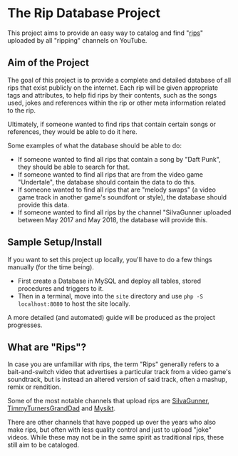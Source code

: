 # The Rip Database Project

This project aims to provide an easy way to catalog and find "[rips](#what-are-rips)" uploaded by all "ripping" channels on YouTube.

## Aim of the Project

The goal of this project is to provide a complete and detailed database of all rips that exist publicly on the internet. Each rip will be given appropriate tags and attributes, to help fid rips by their contents, such as the songs used, jokes and references within the rip or other meta information related to the rip.

Ultimately, if someone wanted to find rips that contain certain songs or references, they would be able to do it here.

Some examples of what the database should be able to do:

- If someone wanted to find all rips that contain a song by "Daft Punk", they should be able to search for that.  
- If someone wanted to find all rips that are from the video game "Undertale", the database should contain the data to do this.
- If someone wanted to find all rips that are "melody swaps" (a video game track in another game's soundfont or style), the database should provide this data.
- If someone wanted to find all rips by the channel "SiIvaGunner uploaded between May 2017 and May 2018, the database will provide this.

## Sample Setup/Install

If you want to set this project up locally, you'll have to do a few things manually (for the time being).

- First create a Database in MySQL and deploy all tables, stored procedures and triggers to it.
- Then in a terminal, move into the `site` directory and use `php -S localhost:8080` to host the site locally.

A more detailed (and automated) guide will be produced as the project progresses.

## What are "Rips"?

In case you are unfamiliar with rips, the term "Rips" generally refers to a bait-and-switch video that advertises a particular track from a video game's soundtrack, but is instead an altered version of said track, often a mashup, remix or rendition.

Some of the most notable channels that upload rips are [SiIvaGunner](https://www.youtube.com/@SiIvaGunner), [TimmyTurnersGrandDad](https://www.youtube.com/@TimmyTurnersGrandDad) and [Mysikt](https://www.youtube.com/@Mysikt).

There are other channels that have popped up over the years who also make rips, but often with less quality control and just to upload "joke" videos. While these may not be in the same spirit as traditional rips, these still aim to be cataloged.
